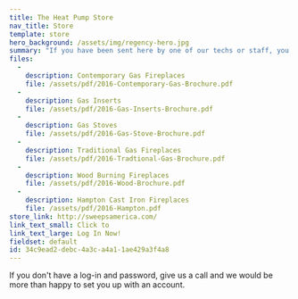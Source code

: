 ```yaml
---
title: The Heat Pump Store
nav_title: Store
template: store
hero_background: /assets/img/regency-hero.jpg
summary: "If you have been sent here by one of our techs or staff, you're about to gain access to a fantastic online store with the best deals on fireplaces, screens, stoves, tool sets, grills, fire pits and more."
files:
  - 
    description: Contemporary Gas Fireplaces
    file: /assets/pdf/2016-Contemporary-Gas-Brochure.pdf
  - 
    description: Gas Inserts
    file: /assets/pdf/2016-Gas-Inserts-Brochure.pdf
  - 
    description: Gas Stoves
    file: /assets/pdf/2016-Gas-Stove-Brochure.pdf
  - 
    description: Traditional Gas Fireplaces
    file: /assets/pdf/2016-Tradtional-Gas-Brochure.pdf
  - 
    description: Wood Burning Fireplaces
    file: /assets/pdf/2016-Wood-Brochure.pdf
  - 
    description: Hampton Cast Iron Fireplaces
    file: /assets/pdf/2016-Hampton.pdf
store_link: http://sweepsamerica.com/
link_text_small: Click to
link_text_large: Log In Now!
fieldset: default
id: 34c9ead2-debc-4a3c-a4a1-1ae429a3f4a8
---
```

If you don't have a log-in and password, give us a call and we would be more than happy to set you up with an account.